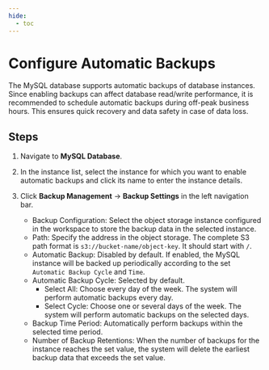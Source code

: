```yaml
---
hide:
  - toc
---
```


# Configure Automatic Backups

The MySQL database supports automatic backups of database instances. Since enabling backups can affect database read/write performance, it is recommended to schedule automatic backups during off-peak business hours. This ensures quick recovery and data safety in case of data loss.

## Steps

1. Navigate to **MySQL Database**.
2. In the instance list, select the instance for which you want to enable automatic backups and click its name to enter the instance details.
3. Click **Backup Management** -> **Backup Settings** in the left navigation bar.

    <!-- ![auto-backup](../../images/auto-backup.png) -->

    - Backup Configuration: Select the object storage instance configured in the workspace to store the backup data in the selected instance.
    - Path: Specify the address in the object storage. The complete S3 path format is `s3://bucket-name/object-key`. It should start with `/`.
    - Automatic Backup: Disabled by default. If enabled, the MySQL instance will be backed up periodically according to the set `Automatic Backup Cycle` and `Time`.
    - Automatic Backup Cycle: Selected by default.
        - Select All: Choose every day of the week. The system will perform automatic backups every day.
        - Select Cycle: Choose one or several days of the week. The system will perform automatic backups on the selected days.
    - Backup Time Period: Automatically perform backups within the selected time period.
    - Number of Backup Retentions: When the number of backups for the instance reaches the set value, the system will delete the earliest backup data that exceeds the set value.
